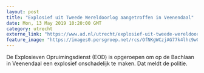 ```yaml
---
layout: post
title: "Explosief uit Tweede Wereldoorlog aangetroffen in Veenendaal"
date: Mon, 13 May 2019 10:20:00 GMT
category: utrecht
externe_link: "https://www.ad.nl/utrecht/explosief-uit-tweede-wereldoorlog-aangetroffen-in-veenendaal~a3b53a24/"
feature_image: "https://images0.persgroep.net/rcs/OfNKgWCzjAG77k4lhc9wQcv0_u8/diocontent/147762523/_fitwidth/400/?appId=21791a8992982cd8da851550a453bd7f&quality=0.7"
---
```


De Explosieven Opruimingsdienst (EOD) is opgeroepen om op de Bachlaan in Veenendaal een explosief onschadelijk te maken. Dat meldt de politie.
